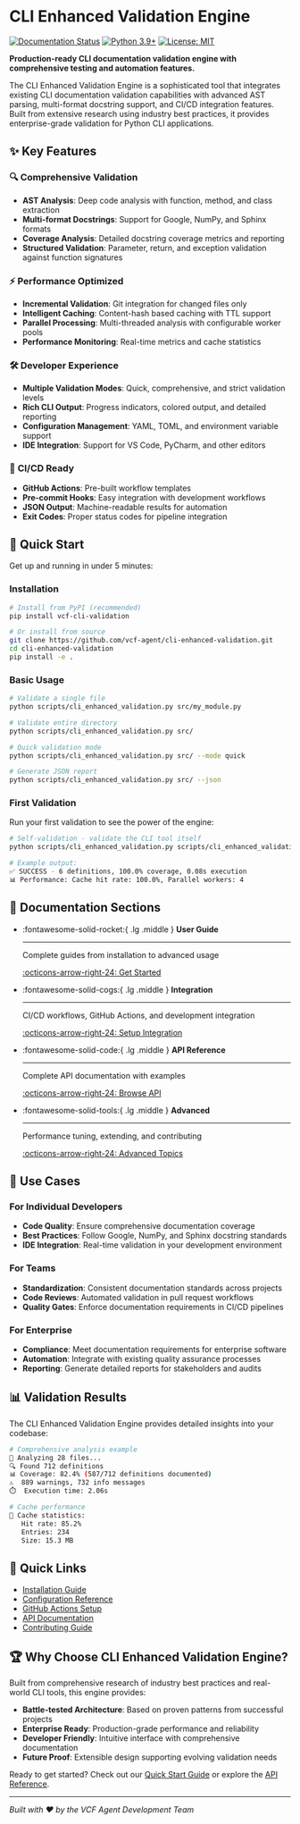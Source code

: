# CLI Enhanced Validation Engine

[![Documentation Status](https://img.shields.io/badge/docs-latest-brightgreen.svg)](https://vcf-agent.github.io/cli-validation-docs)
[![Python 3.9+](https://img.shields.io/badge/python-3.9+-blue.svg)](https://www.python.org/downloads/)
[![License: MIT](https://img.shields.io/badge/License-MIT-yellow.svg)](https://opensource.org/licenses/MIT)

**Production-ready CLI documentation validation engine with comprehensive testing and automation features.**

The CLI Enhanced Validation Engine is a sophisticated tool that integrates existing CLI documentation validation capabilities with advanced AST parsing, multi-format docstring support, and CI/CD integration features. Built from extensive research using industry best practices, it provides enterprise-grade validation for Python CLI applications.

## ✨ Key Features

### 🔍 **Comprehensive Validation**
- **AST Analysis**: Deep code analysis with function, method, and class extraction
- **Multi-format Docstrings**: Support for Google, NumPy, and Sphinx formats
- **Coverage Analysis**: Detailed docstring coverage metrics and reporting
- **Structured Validation**: Parameter, return, and exception validation against function signatures

### ⚡ **Performance Optimized**
- **Incremental Validation**: Git integration for changed files only
- **Intelligent Caching**: Content-hash based caching with TTL support
- **Parallel Processing**: Multi-threaded analysis with configurable worker pools
- **Performance Monitoring**: Real-time metrics and cache statistics

### 🛠️ **Developer Experience**
- **Multiple Validation Modes**: Quick, comprehensive, and strict validation levels
- **Rich CLI Output**: Progress indicators, colored output, and detailed reporting
- **Configuration Management**: YAML, TOML, and environment variable support
- **IDE Integration**: Support for VS Code, PyCharm, and other editors

### 🚀 **CI/CD Ready**
- **GitHub Actions**: Pre-built workflow templates
- **Pre-commit Hooks**: Easy integration with development workflows
- **JSON Output**: Machine-readable results for automation
- **Exit Codes**: Proper status codes for pipeline integration

## 🚀 Quick Start

Get up and running in under 5 minutes:

### Installation

```bash
# Install from PyPI (recommended)
pip install vcf-cli-validation

# Or install from source
git clone https://github.com/vcf-agent/cli-enhanced-validation.git
cd cli-enhanced-validation
pip install -e .
```

### Basic Usage

```bash
# Validate a single file
python scripts/cli_enhanced_validation.py src/my_module.py

# Validate entire directory
python scripts/cli_enhanced_validation.py src/

# Quick validation mode
python scripts/cli_enhanced_validation.py src/ --mode quick

# Generate JSON report
python scripts/cli_enhanced_validation.py src/ --json
```

### First Validation

Run your first validation to see the power of the engine:

```bash
# Self-validation - validate the CLI tool itself
python scripts/cli_enhanced_validation.py scripts/cli_enhanced_validation.py

# Example output:
✅ SUCCESS - 6 definitions, 100.0% coverage, 0.08s execution
📊 Performance: Cache hit rate: 100.0%, Parallel workers: 4
```

## 📖 Documentation Sections

<div class="grid cards" markdown>

-   :fontawesome-solid-rocket:{ .lg .middle } **User Guide**

    ---

    Complete guides from installation to advanced usage

    [:octicons-arrow-right-24: Get Started](user_guide/quick_start.md)

-   :fontawesome-solid-cogs:{ .lg .middle } **Integration**

    ---

    CI/CD workflows, GitHub Actions, and development integration

    [:octicons-arrow-right-24: Setup Integration](integration/github_actions.md)

-   :fontawesome-solid-code:{ .lg .middle } **API Reference**

    ---

    Complete API documentation with examples

    [:octicons-arrow-right-24: Browse API](api/index.md)

-   :fontawesome-solid-tools:{ .lg .middle } **Advanced**

    ---

    Performance tuning, extending, and contributing

    [:octicons-arrow-right-24: Advanced Topics](advanced/performance_tuning.md)

</div>

## 🎯 Use Cases

### For Individual Developers
- **Code Quality**: Ensure comprehensive documentation coverage
- **Best Practices**: Follow Google, NumPy, and Sphinx docstring standards
- **IDE Integration**: Real-time validation in your development environment

### For Teams
- **Standardization**: Consistent documentation standards across projects
- **Code Reviews**: Automated validation in pull request workflows
- **Quality Gates**: Enforce documentation requirements in CI/CD pipelines

### For Enterprise
- **Compliance**: Meet documentation requirements for enterprise software
- **Automation**: Integrate with existing quality assurance processes
- **Reporting**: Generate detailed reports for stakeholders and audits

## 📊 Validation Results

The CLI Enhanced Validation Engine provides detailed insights into your codebase:

```bash
# Comprehensive analysis example
📁 Analyzing 28 files...
🔍 Found 712 definitions
📊 Coverage: 82.4% (587/712 definitions documented)
⚠️  889 warnings, 732 info messages
⏱️  Execution time: 2.06s

# Cache performance
💾 Cache statistics:
   Hit rate: 85.2%
   Entries: 234
   Size: 15.3 MB
```

## 🔗 Quick Links

- [Installation Guide](user_guide/quick_start.md#installation)
- [Configuration Reference](user_guide/configuration.md)
- [GitHub Actions Setup](integration/github_actions.md)
- [API Documentation](api/index.md)
- [Contributing Guide](advanced/contributing.md)

## 🏆 Why Choose CLI Enhanced Validation Engine?

Built from comprehensive research of industry best practices and real-world CLI tools, this engine provides:

- **Battle-tested Architecture**: Based on proven patterns from successful projects
- **Enterprise Ready**: Production-grade performance and reliability
- **Developer Friendly**: Intuitive interface with comprehensive documentation
- **Future Proof**: Extensible design supporting evolving validation needs

Ready to get started? Check out our [Quick Start Guide](user_guide/quick_start.md) or explore the [API Reference](api/index.md).

---

*Built with ❤️ by the VCF Agent Development Team* 